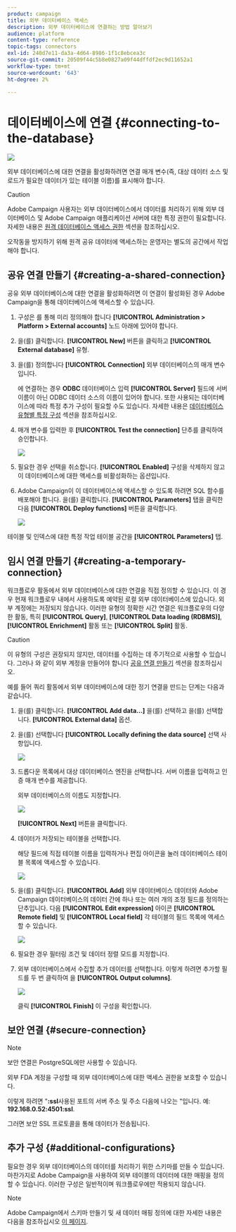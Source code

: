 ```yaml
---
product: campaign
title: 외부 데이터베이스 액세스
description: 외부 데이터베이스에 연결하는 방법 알아보기
audience: platform
content-type: reference
topic-tags: connectors
exl-id: 240d7e11-da3a-4d64-8986-1f1c8ebcea3c
source-git-commit: 20509f44c5b8e0827a09f44dffdf2ec9d11652a1
workflow-type: tm+mt
source-wordcount: '643'
ht-degree: 2%

---
```


# 데이터베이스에 연결 {#connecting-to-the-database}

![](../../assets/v7-only.svg)

외부 데이터베이스에 대한 연결을 활성화하려면 연결 매개 변수(즉, 대상 데이터 소스 및 로드가 필요한 데이터가 있는 테이블 이름)를 표시해야 합니다.

>[!CAUTION]
>
>Adobe Campaign 사용자는 외부 데이터베이스에서 데이터를 처리하기 위해 외부 데이터베이스 및 Adobe Campaign 애플리케이션 서버에 대한 특정 권한이 필요합니다. 자세한 내용은 [원격 데이터베이스 액세스 권한](../../installation/using/remote-database-access-rights.md) 섹션을 참조하십시오.
>
>오작동을 방지하기 위해 원격 공유 데이터에 액세스하는 운영자는 별도의 공간에서 작업해야 합니다.

## 공유 연결 만들기 {#creating-a-shared-connection}

공유 외부 데이터베이스에 대한 연결을 활성화하려면 이 연결이 활성화된 경우 Adobe Campaign을 통해 데이터베이스에 액세스할 수 있습니다.

1. 구성은 를 통해 미리 정의해야 합니다 **[!UICONTROL Administration > Platform > External accounts]** 노드 아래에 있어야 합니다.
1. 을(를) 클릭합니다. **[!UICONTROL New]** 버튼을 클릭하고 **[!UICONTROL External database]** 유형.
1. 을(를) 정의합니다 **[!UICONTROL Connection]** 외부 데이터베이스의 매개 변수입니다.

   에 연결하는 경우 **ODBC** 데이터베이스 입력 **[!UICONTROL Server]** 필드에 서버 이름이 아닌 ODBC 데이터 소스의 이름이 있어야 합니다. 또한 사용되는 데이터베이스에 따라 특정 추가 구성이 필요할 수도 있습니다. 자세한 내용은 [데이터베이스 유형별 특정 구성](../../installation/using/configure-fda.md) 섹션을 참조하십시오.

1. 매개 변수를 입력한 후 **[!UICONTROL Test the connection]** 단추를 클릭하여 승인합니다.

   ![](assets/wf-external-account-create.png)

1. 필요한 경우 선택을 취소합니다. **[!UICONTROL Enabled]** 구성을 삭제하지 않고 이 데이터베이스에 대한 액세스를 비활성화하는 옵션입니다.
1. Adobe Campaign이 이 데이터베이스에 액세스할 수 있도록 하려면 SQL 함수를 배포해야 합니다. 을(를) 클릭합니다. **[!UICONTROL Parameters]** 탭을 클릭한 다음 **[!UICONTROL Deploy functions]** 버튼을 클릭합니다.

   ![](assets/wf-external-account-functions.png)

테이블 및 인덱스에 대한 특정 작업 테이블 공간을 **[!UICONTROL Parameters]** 탭.

## 임시 연결 만들기 {#creating-a-temporary-connection}

워크플로우 활동에서 외부 데이터베이스에 대한 연결을 직접 정의할 수 있습니다. 이 경우 현재 워크플로우 내에서 사용하도록 예약된 로컬 외부 데이터베이스에 있습니다. 외부 계정에는 저장되지 않습니다. 이러한 유형의 정확한 시간 연결은 워크플로우의 다양한 활동, 특히 **[!UICONTROL Query]**, **[!UICONTROL Data loading (RDBMS)]**, **[!UICONTROL Enrichment]** 활동 또는 **[!UICONTROL Split]** 활동.

>[!CAUTION]
>
>이 유형의 구성은 권장되지 않지만, 데이터를 수집하는 데 주기적으로 사용할 수 있습니다. 그러나 와 같이 외부 계정을 만들어야 합니다 [공유 연결 만들기](#creating-a-shared-connection) 섹션을 참조하십시오.

예를 들어 쿼리 활동에서 외부 데이터베이스에 대한 정기 연결을 만드는 단계는 다음과 같습니다.

1. 을(를) 클릭합니다. **[!UICONTROL Add data...]** 을(를) 선택하고 을(를) 선택합니다. **[!UICONTROL External data]** 옵션.
1. 을(를) 선택합니다 **[!UICONTROL Locally defining the data source]** 선택 사항입니다.

   ![](assets/wf_add_data_local_external_data.png)

1. 드롭다운 목록에서 대상 데이터베이스 엔진을 선택합니다. 서버 이름을 입력하고 인증 매개 변수를 제공합니다.

   외부 데이터베이스의 이름도 지정합니다.

   ![](assets/wf_add_data_local_external_data_param.png)

   **[!UICONTROL Next]** 버튼을 클릭합니다.

1. 데이터가 저장되는 테이블을 선택합니다.

   해당 필드에 직접 테이블 이름을 입력하거나 편집 아이콘을 눌러 데이터베이스 테이블 목록에 액세스할 수 있습니다.

   ![](assets/wf_add_data_local_external_data_select_table.png)

1. 을(를) 클릭합니다. **[!UICONTROL Add]** 외부 데이터베이스 데이터와 Adobe Campaign 데이터베이스의 데이터 간에 하나 또는 여러 개의 조정 필드를 정의하는 단추입니다. 다음 **[!UICONTROL Edit expression]** 아이콘 **[!UICONTROL Remote field]** 및 **[!UICONTROL Local field]** 각 테이블의 필드 목록에 액세스할 수 있습니다.

   ![](assets/wf_add_data_local_external_data_join.png)

1. 필요한 경우 필터링 조건 및 데이터 정렬 모드를 지정합니다.
1. 외부 데이터베이스에서 수집할 추가 데이터를 선택합니다. 이렇게 하려면 추가할 필드를 두 번 클릭하여 을 **[!UICONTROL Output columns]**.

   ![](assets/wf_add_data_local_external_data_select.png)

   클릭 **[!UICONTROL Finish]** 이 구성을 확인합니다.

## 보안 연결 {#secure-connection}

>[!NOTE]
>
>보안 연결은 PostgreSQL에만 사용할 수 있습니다.

외부 FDA 계정을 구성할 때 외부 데이터베이스에 대한 액세스 권한을 보호할 수 있습니다.

이렇게 하려면 &quot;**:ssl**&#x200B;사용된 포트의 서버 주소 및 주소 다음에 나오는 &quot;입니다. 예: **192.168.0.52:4501:ssl**.

그러면 보안 SSL 프로토콜을 통해 데이터가 전송됩니다.

## 추가 구성 {#additional-configurations}

필요한 경우 외부 데이터베이스의 데이터를 처리하기 위한 스키마를 만들 수 있습니다. 마찬가지로 Adobe Campaign을 사용하여 외부 테이블의 데이터에 대한 매핑을 정의할 수 있습니다. 이러한 구성은 일반적이며 워크플로우에만 적용되지 않습니다.

>[!NOTE]
>
>Adobe Campaign에서 스키마 만들기 및 새 데이터 매핑 정의에 대한 자세한 내용은 다음을 참조하십시오 [이 페이지](../../configuration/using/about-schema-edition.md).
